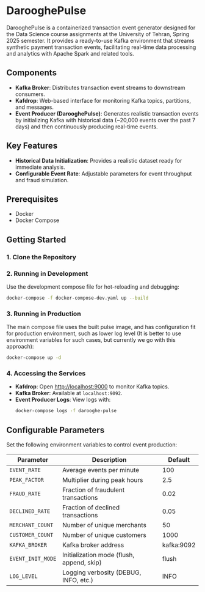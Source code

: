 # DarooghePulse

DarooghePulse is a containerized transaction event generator designed for the Data Science course assignments at the University of Tehran, Spring 2025 semester. It provides a ready-to-use Kafka environment that streams synthetic payment transaction events, facilitating real-time data processing and analytics with Apache Spark and related tools.

## Components

- **Kafka Broker**: Distributes transaction event streams to downstream consumers.
- **Kafdrop**: Web-based interface for monitoring Kafka topics, partitions, and messages.
- **Event Producer (DarooghePulse)**: Generates realistic transaction events by initializing Kafka with historical data (~20,000 events over the past 7 days) and then continuously producing real-time events.

## Key Features

- **Historical Data Initialization**: Provides a realistic dataset ready for immediate analysis.
- **Configurable Event Rate**: Adjustable parameters for event throughput and fraud simulation.

## Prerequisites

- Docker
- Docker Compose

## Getting Started

### 1. Clone the Repository

### 2. Running in Development

Use the development compose file for hot-reloading and debugging:

```bash
docker-compose -f docker-compose-dev.yaml up --build
```

### 3. Running in Production

The main compose file uses the built pulse image, and has configuration fit for production environment, such as lower log level (It is better to use environment variables for such cases, but currently we go with this approach):

```bash
docker-compose up -d
```

### 4. Accessing the Services

- **Kafdrop**: Open [http://localhost:9000](http://localhost:9000) to monitor Kafka topics.
- **Kafka Broker**: Available at `localhost:9092`.
- **Event Producer Logs**: View logs with:
  ```bash
  docker-compose logs -f darooghe-pulse
  ```

## Configurable Parameters

Set the following environment variables to control event production:

| Parameter         | Description                                   | Default         |
| ----------------- | --------------------------------------------- | --------------- |
| `EVENT_RATE`      | Average events per minute                     | 100             |
| `PEAK_FACTOR`     | Multiplier during peak hours                  | 2.5             |
| `FRAUD_RATE`      | Fraction of fraudulent transactions           | 0.02            |
| `DECLINED_RATE`   | Fraction of declined transactions             | 0.05            |
| `MERCHANT_COUNT`  | Number of unique merchants                    | 50              |
| `CUSTOMER_COUNT`  | Number of unique customers                    | 1000            |
| `KAFKA_BROKER`    | Kafka broker address                          | kafka:9092      |
| `EVENT_INIT_MODE` | Initialization mode (flush, append, skip)     | flush           |
| `LOG_LEVEL`       | Logging verbosity (DEBUG, INFO, etc.)         | INFO            |

